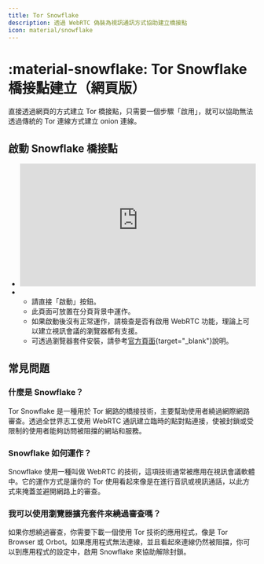 ```yaml
---
title: Tor Snowflake
description: 透過 WebRTC 偽裝為視訊通訊方式協助建立橋接點
icon: material/snowflake
---
```

# :material-snowflake: Tor Snowflake 橋接點建立（網頁版）

直接透過網頁的方式建立 Tor 橋接點，只需要一個步驟「啟用」，就可以協助無法透過傳統的 Tor 連線方式建立 onion 連線。

## 啟動 Snowflake 橋接點

<div class="grid cards" markdown>

-   <iframe src="https://snowflake.torproject.org/embed.html" width="100%" height="250" frameborder="0" scrolling="no"></iframe>

-   
    - 請直接「啟動」按鈕。
    - 此頁面可放置在分頁背景中運作。
    - 如果啟動後沒有正常運作，請檢查是否有啟用 WebRTC 功能，理論上可以建立視訊會議的瀏覽器都有支援。
    - 可透過瀏覽器套件安裝，請參考[官方頁面](https://snowflake.torproject.org/){target="_blank"}說明。

</div>

## 常見問題

### 什麼是 Snowflake？

Tor Snowflake 是一種用於 Tor 網路的橋接技術，主要幫助使用者繞過網際網路審查。透過全世界志工使用 WebRTC 通訊建立臨時的點對點連接，使被封鎖或受限制的使用者能夠訪問被阻擋的網站和服務。

### Snowflake 如何運作？

Snowflake 使用一種叫做 WebRTC 的技術，這項技術通常被應用在視訊會議軟體中。它的運作方式是讓你的 Tor 使用看起來像是在進行音訊或視訊通話，以此方式來掩蓋並避開網路上的審查。

### 我可以使用瀏覽器擴充套件來繞過審查嗎？

如果你想繞過審查，你需要下載一個使用 Tor 技術的應用程式，像是 Tor Browser 或 Orbot。如果應用程式無法連線，並且看起來連線仍然被阻擋，你可以到應用程式的設定中，啟用 Snowflake 來協助解除封鎖。
